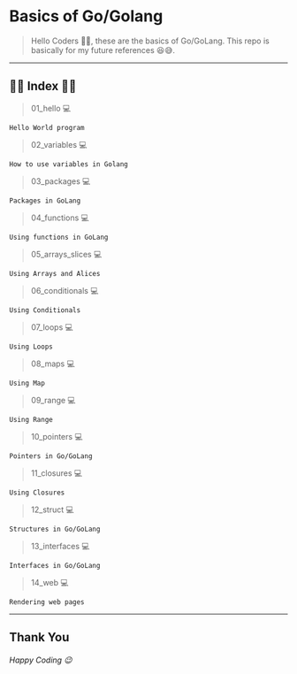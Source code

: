 # Basics of Go/Golang

> Hello Coders 🙋‍♂️, these are the basics of Go/GoLang.
> This repo is basically for my future references 😆😅.

---

## 🎊🎇 Index 🎇🎊

> 01_hello 💻

    Hello World program

> 02_variables 💻

    How to use variables in Golang

> 03_packages 💻

    Packages in GoLang

> 04_functions 💻

    Using functions in GoLang

> 05_arrays_slices 💻

    Using Arrays and Alices

> 06_conditionals 💻

    Using Conditionals

> 07_loops 💻

    Using Loops

> 08_maps 💻

    Using Map

> 09_range 💻

    Using Range

> 10_pointers 💻

    Pointers in Go/GoLang

> 11_closures 💻

    Using Closures

> 12_struct 💻

    Structures in Go/GoLang

> 13_interfaces 💻

    Interfaces in Go/GoLang

> 14_web 💻

    Rendering web pages

---

## Thank You

###### Happy Coding 😉
